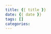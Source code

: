```yaml
---
title: {{ title }}
date: {{ date }}
tags: []
categories: 
---
```



# 

####

####

####


<!-- more -->



